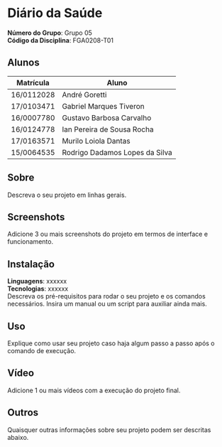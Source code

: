 # Diário da Saúde

**Número do Grupo**: Grupo 05<br>
**Código da Disciplina**: FGA0208-T01<br>

## Alunos
|Matrícula | Aluno |
| -- | -- |
| 16/0112028  |  André Goretti |
| 17/0103471  | Gabriel Marques Tiveron |
| 16/0007780  | Gustavo Barbosa Carvalho |
| 16/0124778 | Ian Pereira de Sousa Rocha |
| 17/0163571 | Murilo Loiola Dantas |
| 15/0064535 | Rodrigo Dadamos Lopes da Silva |

## Sobre 
Descreva o seu projeto em linhas gerais. 

## Screenshots
Adicione 3 ou mais screenshots do projeto em termos de interface e funcionamento.

## Instalação 
**Linguagens**: xxxxxx<br>
**Tecnologias**: xxxxxx<br>
Descreva os pré-requisitos para rodar o seu projeto e os comandos necessários.
Insira um manual ou um script para auxiliar ainda mais.

## Uso 
Explique como usar seu projeto caso haja algum passo a passo após o comando de execução.

## Vídeo
Adicione 1 ou mais vídeos com a execução do projeto final.

## Outros 
Quaisquer outras informações sobre seu projeto podem ser descritas abaixo.

